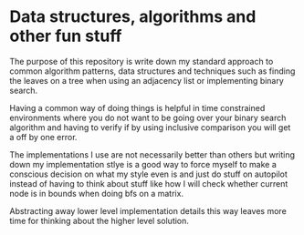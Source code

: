 # Data structures, algorithms and other fun stuff

The purpose of this repository is write down my standard approach to common algorithm patterns, data structures and techniques such as finding the leaves on a tree when using an adjacency list or implementing binary search.

 Having a common way of doing things is helpful in time constrained environments where you do not want to be going over your binary search algorithm and having to verify if by using inclusive comparison you will get a off by one error.

 The implementations I use are not necessarily better than others but writing down my implementation stlye is a good way to force myself to make a conscious decision on what my style even is and just do stuff on autopilot instead of having to think about stuff like how I will check whether current node is in bounds when doing bfs on a matrix.

 Abstracting away lower level implementation details this way leaves more time for thinking about the higher level solution.